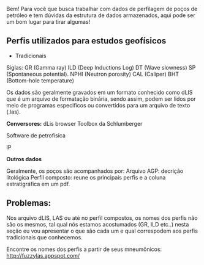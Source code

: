 Bem! Para você que busca trabalhar com dados de perfilagem de poços de petróleo e tem dúvidas da estrutura de dados armazenados, aqui pode ser um bom lugar para tirar algumas! 

## Perfis utilizados para estudos geofísicos
- Tradicionais

Siglas:
GR (Gamma ray)
ILD (Deep Inductions Log)
DT (Wave slowness) 
SP (Spontaneous potential).
NPHI (Neutron porosity)
CAL (Caliper)
BHT (Bottom-hole temperature)

Os dados são geralmente gravados em um formato conhecido como dLIS que é um arquivo de formatação binária, sendo assim, podem ser lidos por meio de programas especificos ou convertidos para um arquivo de texto (.las).

**Conversores:**
dLis browser
Toolbox da Schlumberger

Software de petrofísica 

IP

**Outros dados**

Geralmente, os poços são acompanhados por:
Arquivo AGP: decrição litológica
Perfil composto: reune os principais perfis e a coluna estratigráfica em um pdf.


## Problemas:
Nos arquivo dLIS, LAS ou até no perfil compostos, os nomes dos perfis não são os mesmos, tal qual nós estamos acostumados (GR, ILD etc..) nesta seção eu vou apresentar o que são cada um e qual correspodem aos perfis tradicionais que conhecemos.

Encontre os nomes dos perfis a partir de seus mneumônicos:
http://fuzzylas.appspot.com/

